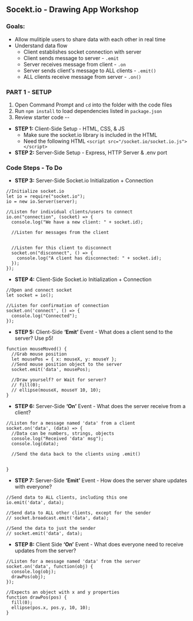 Socekt.io - Drawing App Workshop
--------------------------------

### Goals:
- Allow mulitiple users to share data with each other in real time
- Understand data flow  
  - Client establishes socket connection with server  
  - Client sends message to server - `.emit`  
  - Server receives message from client - `.on`  
  - Server sends client's message to ALL clients - `.emit()`  
  - ALL clients receive message from server - `.on()`  


### PART 1 - SETUP
1. Open Command Prompt and `cd` into the folder with the code files
2. Run `npm install` to load dependencies listed in `package.json`
3. Review starter code
-- 

- **STEP 1:**	Client-Side Setup - HTML, CSS, & JS
  - Make sure the socket.io library is included in the HTML
  - Need the following HTML `<script src="/socket.io/socket.io.js"></script>`
- **STEP 2:**	Server-Side Setup - Express, HTTP Server & .env port

### Code Steps - To Do
- **STEP 3:**	Server-Side Socket.io Initialization + Connection
```
//Initialize socket.io
let io = require("socket.io");
io = new io.Server(server);
```
```
//Listen for individual clients/users to connect
io.on("connection", (socket) => {
  console.log("We have a new client: " + socket.id);
  
  //Listen for messages from the client


  //Listen for this client to disconnect
  socket.on("disconnect", () => {
    console.log("A client has disconnected: " + socket.id);
  });
});
```

- **STEP 4:**	Client-Side Socket.io Initialization + Connection
```
//Open and connect socket
let socket = io();
```
```
//Listen for confirmation of connection
socket.on('connect', () => {
  console.log("Connected");
});
```

- **STEP 5:**	Client-Side **‘Emit’** Event - What does a client send to the server? Use p5!
```
function mouseMoved() {
  //Grab mouse position
  let mousePos = { x: mouseX, y: mouseY };
  //Send mouse position object to the server
  socket.emit('data', mousePos);

  //Draw yourself? or Wait for server?
  // fill(0);
  // ellipse(mouseX, mouseY 10, 10);
}
```

- **STEP 6:**	Server-Side **‘On’** Event - What does the server receive from a client?
```
//Listen for a message named 'data' from a client
socket.on('data', (data) => {
  //Data can be numbers, strings, objects
  console.log("Received 'data' msg");
  console.log(data);

  //Send the data back to the clients using .emit()


}
```

- **STEP 7:**	Server-Side **‘Emit’** Event - How does the server share updates with everyone?
```
//Send data to ALL clients, including this one
io.emit('data', data);

//Send data to ALL other clients, except for the sender
// socket.broadcast.emit('data', data);

//Send the data to just the sender
// socket.emit('data', data);
```

- **STEP 8:**	Client Side **‘On’** Event - What does everyone need to receive updates from the server?
```
//Listen for a message named 'data' from the server
socket.on('data', function(obj) {
  console.log(obj);
  drawPos(obj);
});
```
```
//Expects an object with x and y properties
function drawPos(pos) {
  fill(0);
  ellipse(pos.x, pos.y, 10, 10);
}
```
